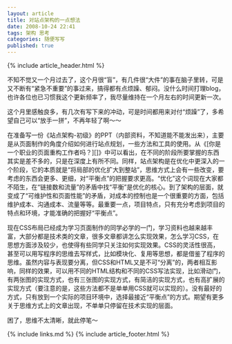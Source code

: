 ```yaml
---
layout: article
title: 对站点架构的一点想法
date: 2008-10-24 22:41
tags: 架构 思考
categories: 随便写写
published: true
---
```


{% include article_header.html %}

不知不觉又一个月过去了，这个月很“盲”，有几件很“大件”的事在脑子里转，可是又不断有“紧急不重要”的事过来，搞得都有点烦躁、郁闷。没什么时间打理blog，也许各位也已习惯我这个更新频率了，我尽量维持在一个月左右的时间更新一次。

这个月里感触良多，有几次有写下来的冲动，可是时间都用来对付“烦躁”了，多希望自己可以“放手一拼”，不再年轻了啊～～

在准备写一份《站点架构-初级》的PPT（内部资料，不知道能不能发出来），主要是从页面制作的角度介绍如何进行站点规划，一些方法和工具的使用。从《[你是一个职业的页面重构工作者吗？][]》中可以看出，在不同的阶段所要掌握的东西其实是差不多的，只是在深度上有所不同。同样，站点架构是在优化中更深入的一个阶段，它的本质就是“将局部的优化扩大到整站”，思维方式上会有一些改变，要考虑的东西会更多、更细，对“平衡点”的把握要求更高。“优化”这个词现在大家都不陌生，在“链接数和流量”的矛盾中找“平衡”是优化的核心。到了架构的层面，就变成了“可维护性和页面性能”的矛盾，对成本的控制也是一个很重要的方面，包括维护成本、沟通成本、流量等等。最重要一点，项目特点，只有充分考虑到项目的特点和环境，才能准确的把握好“平衡点”。

现在CSS布局已经成为学习页面制作的同学必学的一门，学习资料也越来越丰富，大部分都是技术类的文章，很多文章都讲怎么实现效果，怎么学习CSS，在思想方面涉及较少，也使得有些同学只关注如何实现效果。CSS的灵活性很高，甚至可以用写程序的思维去写样式，比如模块化、复用等思想，都是借鉴了程序的思维。虽然内容与表现要分离，但CSS和HTML又是不可“分离”的，两者相互影响，同样的效果，可以用不同的HTML结构和不同的CSS写法实现，比如滑动门，有两张图的实现方式，也有三张图的实现方式，有简洁的实现方式，也有高扩展的实现方式（要注意的是，这些方法都不是单单用CSS就可以实现的）。没有最好的方式，只有放到一个实际的项目环境中，选择最接近“平衡点”的方式。期望有更多关于思维方式上的文章出现，不单单只停留在技术实现的层面。

困了，思维不太清晰，就此停笔～

{% include links.md %}
{% include article_footer.html %}
